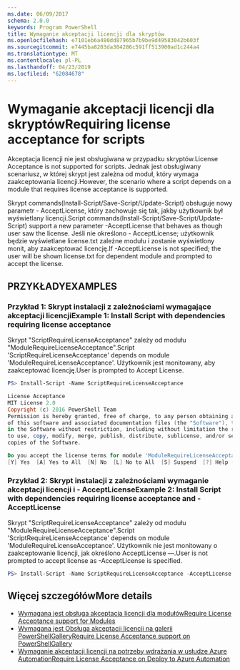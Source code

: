 ```yaml
---
ms.date: 06/09/2017
schema: 2.0.0
keywords: Program PowerShell
title: Wymaganie akceptacji licencji dla skryptów
ms.openlocfilehash: e7101eb6a480dd87965b7b9be9d49583042b603f
ms.sourcegitcommit: e7445ba8203da304286c591ff513900ad1c244a4
ms.translationtype: MT
ms.contentlocale: pl-PL
ms.lasthandoff: 04/23/2019
ms.locfileid: "62084678"
---
```

# <a name="requiring-license-acceptance-for-scripts"></a><span data-ttu-id="242bc-103">Wymaganie akceptacji licencji dla skryptów</span><span class="sxs-lookup"><span data-stu-id="242bc-103">Requiring license acceptance for scripts</span></span>

<span data-ttu-id="242bc-104">Akceptacja licencji nie jest obsługiwana w przypadku skryptów.</span><span class="sxs-lookup"><span data-stu-id="242bc-104">License Acceptance is not supported for scripts.</span></span> <span data-ttu-id="242bc-105">Jednak jest obsługiwany scenariusz, w której skrypt jest zależna od moduł, który wymaga zaakceptowania licencji.</span><span class="sxs-lookup"><span data-stu-id="242bc-105">However, the scenario where a script depends on a module that requires license acceptance is supported.</span></span>

<span data-ttu-id="242bc-106">Skrypt commands(Install-Script/Save-Script/Update-Script) obsługuje nowy parametr - AcceptLicense, który zachowuje się tak, jakby użytkownik był wyświetlany licencji.</span><span class="sxs-lookup"><span data-stu-id="242bc-106">Script commands(Install-Script/Save-Script/Update-Script) support a new parameter -AcceptLicense that behaves as though user saw the license.</span></span> <span data-ttu-id="242bc-107">Jeśli nie określono - AcceptLicense; użytkownik będzie wyświetlane license.txt zależne modułu i zostanie wyświetlony monit, aby zaakceptować licencję.</span><span class="sxs-lookup"><span data-stu-id="242bc-107">If -AcceptLicense is not specified; the user will be shown license.txt for dependent module and prompted to accept the license.</span></span>

## <a name="examples"></a><span data-ttu-id="242bc-108">PRZYKŁADY</span><span class="sxs-lookup"><span data-stu-id="242bc-108">EXAMPLES</span></span>

### <a name="example-1-install-script-with-dependencies-requiring-license-acceptance"></a><span data-ttu-id="242bc-109">Przykład 1: Skrypt instalacji z zależnościami wymagające akceptacji licencji</span><span class="sxs-lookup"><span data-stu-id="242bc-109">Example 1: Install Script with dependencies requiring license acceptance</span></span>

<span data-ttu-id="242bc-110">Skrypt "ScriptRequireLicenseAcceptance" zależy od modułu "ModuleRequireLicenseAcceptance".</span><span class="sxs-lookup"><span data-stu-id="242bc-110">Script 'ScriptRequireLicenseAcceptance' depends on module 'ModuleRequireLicenseAcceptance'.</span></span> <span data-ttu-id="242bc-111">Użytkownik jest monitowany, aby zaakceptować licencję.</span><span class="sxs-lookup"><span data-stu-id="242bc-111">User is prompted to Accept License.</span></span>

```PowerShell
PS> Install-Script -Name ScriptRequireLicenseAcceptance

License Acceptance
MIT License 2.0
Copyright (c) 2016 PowerShell Team
Permission is hereby granted, free of charge, to any person obtaining a copy
of this software and associated documentation files (the "Software"), to deal
in the Software without restriction, including without limitation the rights
to use, copy, modify, merge, publish, distribute, sublicense, and/or sell
copies of the Software.

Do you accept the license terms for module 'ModuleRequireLicenseAcceptance'.
[Y] Yes  [A] Yes to All  [N] No  [L] No to All  [S] Suspend  [?] Help (default is "N"):
```

### <a name="example-2-install-script-with-dependencies-requiring-license-acceptance-and--acceptlicense"></a><span data-ttu-id="242bc-112">Przykład 2: Skrypt instalacji z zależnościami wymaganie akceptacji licencji i - AcceptLicense</span><span class="sxs-lookup"><span data-stu-id="242bc-112">Example 2: Install Script with dependencies requiring license acceptance and -AcceptLicense</span></span>

<span data-ttu-id="242bc-113">Skrypt "ScriptRequireLicenseAcceptance" zależy od modułu "ModuleRequireLicenseAcceptance".</span><span class="sxs-lookup"><span data-stu-id="242bc-113">Script 'ScriptRequireLicenseAcceptance' depends on module 'ModuleRequireLicenseAcceptance'.</span></span> <span data-ttu-id="242bc-114">Użytkownik nie jest monitowany o zaakceptowanie licencji, jak określono AcceptLicense —.</span><span class="sxs-lookup"><span data-stu-id="242bc-114">User is not prompted to accept license as -AcceptLicense is specified.</span></span>

```PowerShell
PS> Install-Script -Name ScriptRequireLicenseAcceptance -AcceptLicense
```

## <a name="more-details"></a><span data-ttu-id="242bc-115">Więcej szczegółów</span><span class="sxs-lookup"><span data-stu-id="242bc-115">More details</span></span>

- [<span data-ttu-id="242bc-116">Wymagana jest obsługa akceptacja licencji dla modułów</span><span class="sxs-lookup"><span data-stu-id="242bc-116">Require License Acceptance support for Modules</span></span>](module-license-acceptance.md)
- [<span data-ttu-id="242bc-117">Wymagana jest Obsługa akceptacji licencji na galerii PowerShellGallery</span><span class="sxs-lookup"><span data-stu-id="242bc-117">Require License Acceptance support on PowerShellGallery</span></span>](../how-to/working-with-packages/packages-that-require-license-acceptance.md)
- [<span data-ttu-id="242bc-118">Wymaganie akceptacji licencji na potrzeby wdrażania w usłudze Azure Automation</span><span class="sxs-lookup"><span data-stu-id="242bc-118">Require License Acceptance on Deploy to Azure Automation</span></span>](../how-to/working-with-packages/deploy-to-azure-automation.md)
